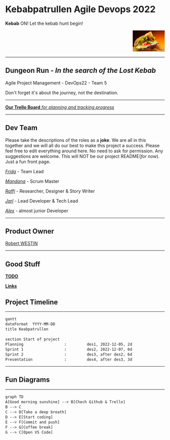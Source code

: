 # Kebabpatrullen Agile Devops 2022

**Kebab** ON!
Let the kebab hunt begin!

<p align = "right">
<img src="img/kebab.jpeg" width=20% >

---

## **Dungeon Run** - *In the search of the Lost Kebab*

Agile Project Management - DevOps22 - Team 5

Don't forget it's about the journey, not the destination.

---

[**Our Trello Board** *for planning and tracking progress*](https://trello.com/invite/devops22gruppx/ATTI617b37ffc515008b88814c6b8f61e9ea09E661C5)

---

## Dev Team

Please take the descriptions of the roles as a **joke**. We are all in this together and we will all do our best to make this project a success.
Please feel free to edit everything around here. No need to ask for permission. Any suggestions are welcome. This will NOT be our project README(*for now*). Just a fun front page.

[*Frida*](https://github.com/fridalundstroms) - Team Lead

[*Mandana*](https://github.com/Manibadani) - Scrum Master

[*Raffi*](https://github.com/raffiavakian) - Researcher, Designer & Story Writer

[*Jarl*](https://github.com/JarlJakobsson) - Lead Developer & Tech Lead

[*Alex*](https://github.com/AlexRoman777) - almost junior Developer

---

## Product Owner

[Robert WESTIN](https://github.com/robert-alfwar)

---

## Good Stuff

[**TODO**](todo.md)

[**Links**](links.md)

## Project Timeline

---

```mermaid
gantt
dateFormat  YYYY-MM-DD
title Keabpatrullen

section Start of project
Planning                  :         des1, 2022-12-05, 2d
Sprint 1                  :         des2, 2022-12-07, 6d
Sprint 2                  :         des3, after des2, 6d
Presentation              :         des4, after des3, 3d
```

---

## Fun Diagrams

---

```mermaid
graph TD
A[Good morning sunshine] --> B[Chech Github & Trello]
B --> C
C --> D[Take a deep breath]
D --> E[Start coding]
E --> F[Commit and push]
F --> G[Coffee break]
G --> C[Open VS Code]
```
